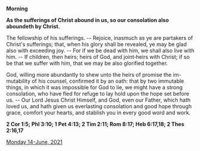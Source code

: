 **Morning**

**As the sufferings of Christ abound in us, so our consolation also aboundeth by Christ.**
 
The fellowship of his sufferings. -- Rejoice, inasmuch as ye are partakers of Christ's sufferings; that, when his glory shall be revealed, ye may be glad also with exceeding joy. -- For if we be dead with him, we shall also live with him. -- If children, then heirs; heirs of God, and joint‑heirs with Christ; if so be that we suffer with him, that we may be also glorified together.
 
God, willing more abundantly to shew unto the heirs of promise the im-mutability of his counsel, confirmed it by an oath: that by two immutable things, in which it was impossible for God to lie, we might have a strong consolation, who have fled for refuge to lay hold upon the hope set before us. -- Our Lord Jesus Christ Himself, and God, even our Father, which hath loved us, and hath given us everlasting consolation and good hope through grace, comfort your hearts, and stablish you in every good word and work.  

**2 Cor 1:5; Phl 3:10; 1 Pet 4:13; 2 Tim 2:11; Rom 8:17; Heb 6:17,18; 2 Thes 2:16,17**

[Monday 14-June, 2021](https://t.me/daily_light)
